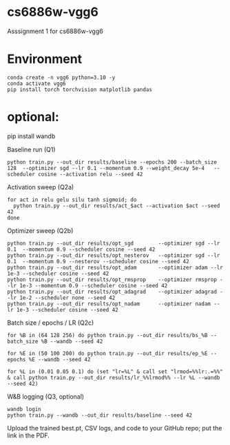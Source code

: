 # cs6886w-vgg6
Asssignment 1 for cs6886w-vgg6


# Environment
```
conda create -n vgg6 python=3.10 -y
conda activate vgg6
pip install torch torchvision matplotlib pandas
```
# optional:
pip install wandb


Baseline run (Q1)
```
python train.py --out_dir results/baseline --epochs 200 --batch_size 128  --optimizer sgd --lr 0.1 --momentum 0.9 --weight_decay 5e-4   --scheduler cosine --activation relu --seed 42
```

Activation sweep (Q2a)
```
for act in relu gelu silu tanh sigmoid; do
  python train.py --out_dir results/act_$act --activation $act --seed 42
done
```

Optimizer sweep (Q2b)
```
python train.py --out_dir results/opt_sgd        --optimizer sgd --lr 0.1  --momentum 0.9 --scheduler cosine --seed 42
python train.py --out_dir results/opt_nesterov   --optimizer sgd --lr 0.1  --momentum 0.9 --nesterov --scheduler cosine --seed 42
python train.py --out_dir results/opt_adam       --optimizer adam --lr 1e-3 --scheduler cosine --seed 42
python train.py --out_dir results/opt_rmsprop    --optimizer rmsprop --lr 1e-3 --momentum 0.9 --scheduler cosine --seed 42
python train.py --out_dir results/opt_adagrad    --optimizer adagrad --lr 1e-2 --scheduler none --seed 42
python train.py --out_dir results/opt_nadam      --optimizer nadam --lr 1e-3 --scheduler cosine --seed 42
```

Batch size / epochs / LR (Q2c)
```
for %B in (64 128 256) do python train.py --out_dir results/bs_%B --batch_size %B --wandb --seed 42

for %E in (50 100 200) do python train.py --out_dir results/ep_%E --epochs %E --wandb --seed 42

for %L in (0.01 0.05 0.1) do (set "lr=%L" & call set "lrmod=%%lr:.=%%" & call python train.py --out_dir results/lr_%%lrmod%% --lr %L --wandb --seed 42)
```

W&B logging (Q3, optional)
```
wandb login
python train.py --wandb --out_dir results/baseline --seed 42
```

Upload the trained best.pt, CSV logs, and code to your GitHub repo; put the link in the PDF.
